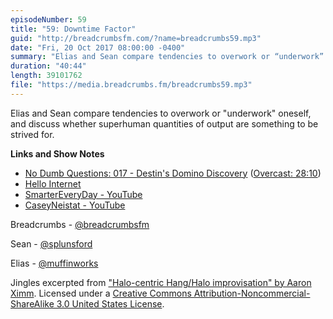```yaml
---
episodeNumber: 59
title: "59: Downtime Factor"
guid: "http://breadcrumbsfm.com/?name=breadcrumbs59.mp3"
date: "Fri, 20 Oct 2017 08:00:00 -0400"
summary: "Elias and Sean compare tendencies to overwork or “underwork” oneself, and discuss whether superhuman quantities of output are something to be strived for."
duration: "40:44"
length: 39101762
file: "https://media.breadcrumbs.fm/breadcrumbs59.mp3"
---
```

Elias and Sean compare tendencies to overwork or "underwork" oneself, and discuss whether superhuman quantities of output are something to be strived for.

**Links and Show Notes** 
- [No Dumb Questions: 017 - Destin's Domino Discovery](http://nodumbqs.libsyn.com/017-dominos) ([Overcast: 28:10](https://overcast.fm/+IUrb0R0ig/28:10))
- [Hello Internet](http://www.hellointernet.fm/)
- [SmarterEveryDay - YouTube](https://m.youtube.com/user/destinws2)
- [CaseyNeistat - YouTube](https://m.youtube.com/user/caseyneistat)

Breadcrumbs - [@breadcrumbsfm](https://twitter.com/breadcrumbsfm)

Sean - [@splunsford](https://twitter.com/splunsford)

Elias - [@muffinworks](https://twitter.com/muffinworks)

Jingles excerpted from [ "Halo-centric Hang/Halo improvisation" by Aaron Ximm](http://freemusicarchive.org/music/aaron_ximm/handpans_and_the_hang/). Licensed under a [Creative Commons Attribution-Noncommercial-ShareAlike 3.0 United States License](http://creativecommons.org/licenses/by-nc-sa/3.0/us/).